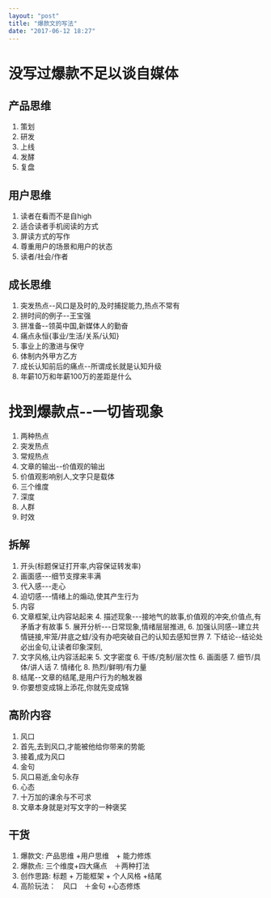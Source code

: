 ```yaml
---
layout: "post"
title: "爆款文的写法"
date: "2017-06-12 18:27"
---
```


# 没写过爆款不足以谈自媒体

## 产品思维
1. 策划
2. 研发
3. 上线
4. 发酵
5. 复盘
## 用户思维
1. 读者在看而不是自high
2. 适合读者手机阅读的方式
3. 屏读方式的写作
4. 尊重用户的场景和用户的状态
5. 读者/社会/作者
## 成长思维
1. 突发热点--风口是及时的,及时捕捉能力,热点不常有
  2. 拼时间的例子--王宝强
  3. 拼准备--领英中国,新媒体人的勤奋
2. 痛点永恒{事业/生活/关系/认知}
  3. 事业上的激进与保守
  4. 体制内外甲方乙方
  5. 成长认知前后的痛点--所谓成长就是认知升级
  6. 年薪10万和年薪100万的差距是什么


# 找到爆款点--一切皆现象
1. 两种热点
  2. 突发热点
  3. 常规热点
2. 文章的输出--价值观的输出
  3. 价值观影响别人,文字只是载体
3. 三个维度
  4. 深度
  5. 人群
  6. 时效

## 拆解
1. 开头(标题保证打开率,内容保证转发率)
  2. 画面感---细节支撑来丰满
  3. 代入感---走心
  4. 迫切感---情绪上的煽动,使其产生行为
2. 内容
  3. 文章框架,让内容站起来
    4. 描述现象---接地气的故事,价值观的冲突,价值点,有矛盾才有故事
    5. 展开分析---日常现象,情绪层层推进,
    6. 加强认同感--建立共情链接,牢笼/井底之蛙/没有办吧突破自己的认知去感知世界
    7. 下结论--结论处必出金句,让读者印象深刻,
  4. 文字风格,让内容活起来
    5. 文字密度
      6. 干练/克制/层次性
    6. 画面感
      7. 细节/具体/讲人话
    7. 情绪化
      8. 热烈/鲜明/有力量
5. 结尾--文章的结尾,是用户行为的触发器
  6. 你要想变成锦上添花,你就先变成锦

## 高阶内容
1. 风口
  2. 首先,去到风口,才能被他给你带来的势能
  3. 接着,成为风口
2. 金句
  3. 风口易逝,金句永存
3. 心态
  4. 十万加的课余与不可求
  5. 文章本身就是对写文字的一种褒奖

## 干货
1. 爆款文:  产品思维 +用户思维　+ 能力修炼
2. 爆款点:  三个维度+四大痛点　＋两种打法
3. 创作思路: 标题 + 万能框架 + 个人风格 +结尾
4. 高阶玩法：　风口　＋金句 +心态修炼
